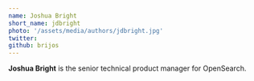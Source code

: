 ```yaml
---
name: Joshua Bright
short_name: jdbright
photo: '/assets/media/authors/jdbright.jpg'
twitter:
github: brijos
---
```


**Joshua Bright** is the senior technical product manager for OpenSearch.
